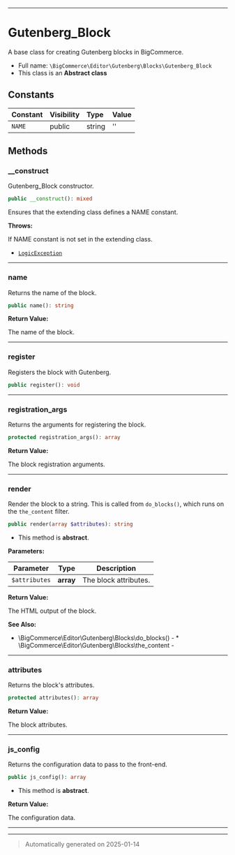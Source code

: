 ***

# Gutenberg_Block

A base class for creating Gutenberg blocks in BigCommerce.



* Full name: `\BigCommerce\Editor\Gutenberg\Blocks\Gutenberg_Block`
* This class is an **Abstract class**


## Constants

| Constant | Visibility | Type | Value |
|:---------|:-----------|:-----|:------|
|`NAME`|public|string|&#039;&#039;|


## Methods


### __construct

Gutenberg_Block constructor.

```php
public __construct(): mixed
```

Ensures that the extending class defines a NAME constant.









**Throws:**
<p>If NAME constant is not set in the extending class.</p>

- [`LogicException`](./classes/LogicException.md)



***

### name

Returns the name of the block.

```php
public name(): string
```









**Return Value:**

The name of the block.




***

### register

Registers the block with Gutenberg.

```php
public register(): void
```












***

### registration_args

Returns the arguments for registering the block.

```php
protected registration_args(): array
```









**Return Value:**

The block registration arguments.




***

### render

Render the block to a string. This is called from `do_blocks()`,
which runs on the `the_content` filter.

```php
public render(array $attributes): string
```




* This method is **abstract**.



**Parameters:**

| Parameter | Type | Description |
|-----------|------|-------------|
| `$attributes` | **array** | The block attributes. |


**Return Value:**

The HTML output of the block.




**See Also:**

* \BigCommerce\Editor\Gutenberg\Blocks\do_blocks() - * \BigCommerce\Editor\Gutenberg\Blocks\the_content - 

***

### attributes

Returns the block's attributes.

```php
protected attributes(): array
```









**Return Value:**

The block attributes.




***

### js_config

Returns the configuration data to pass to the front-end.

```php
public js_config(): array
```




* This method is **abstract**.




**Return Value:**

The configuration data.




***


***
> Automatically generated on 2025-01-14
